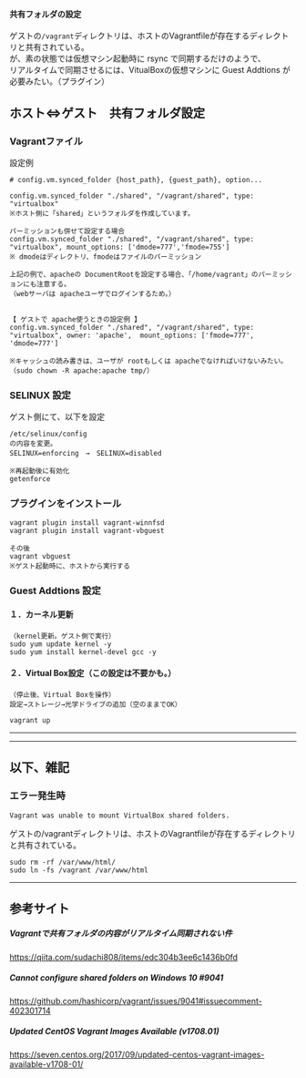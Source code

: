 #### 共有フォルダの設定
ゲストの```/vagrant```ディレクトリは、ホストのVagrantfileが存在するディレクトリと共有されている。  
が、素の状態では仮想マシン起動時に rsync で同期するだけのようで、  
リアルタイムで同期させるには、VitualBoxの仮想マシンに Guest Addtions が必要みたい。（プラグイン）

## ホスト⇔ゲスト　共有フォルダ設定

### Vagrantファイル
設定例
```
# config.vm.synced_folder {host_path}, {guest_path}, option...

config.vm.synced_folder "./shared", "/vagrant/shared", type: "virtualbox"
※ホスト側に「shared」というフォルダを作成しています。

パーミッションも併せて設定する場合
config.vm.synced_folder "./shared", "/vagrant/shared", type: "virtualbox", mount_options: ['dmode=777','fmode=755']
※ dmodeはディレクトリ、fmodeはファイルのパーミッション

上記の例で、apacheの DocumentRootを設定する場合、「/home/vagrant」のパーミッションにも注意する。
（webサーバは apacheユーザでログインするため。）


【 ゲストで apache使うときの設定例 】
config.vm.synced_folder "./shared", "/vagrant/shared", type: "virtualbox", owner: 'apache',  mount_options: ['fmode=777', 'dmode=777']

※キャッシュの読み書きは、ユーザが rootもしくは apacheでなければいけないみたい。（sudo chown -R apache:apache tmp/）
```

### SELINUX 設定
ゲスト側にて、以下を設定
```
/etc/selinux/config
の内容を変更。
SELINUX=enforcing　→　SELINUX=disabled

※再起動後に有効化
getenforce
```

### プラグインをインストール
```
vagrant plugin install vagrant-winnfsd
vagrant plugin install vagrant-vbguest

その後
vagrant vbguest
※ゲスト起動時に、ホストから実行する
```
### Guest Addtions 設定
#### １．カーネル更新
```
（kernel更新。ゲスト側で実行）
sudo yum update kernel -y
sudo yum install kernel-devel gcc -y
```

#### ２．Virtual Box設定（この設定は不要かも。）
```
（停止後、Virtual Boxを操作）
設定→ストレージ→光学ドライブの追加（空のままでOK）

vagrant up
```


__________________________________________
__________________________________________
## 以下、雑記

### エラー発生時
```
Vagrant was unable to mount VirtualBox shared folders.
```


ゲストの/vagrantディレクトリは、ホストのVagrantfileが存在するディレクトリと共有されている。
```
sudo rm -rf /var/www/html/
sudo ln -fs /vagrant /var/www/html
```
_____________________________
## 参考サイト
##### Vagrantで共有フォルダの内容がリアルタイム同期されない件
<https://qiita.com/sudachi808/items/edc304b3ee6c1436b0fd>

##### Cannot configure shared folders on Windows 10 #9041
<https://github.com/hashicorp/vagrant/issues/9041#issuecomment-402301714>

##### Updated CentOS Vagrant Images Available (v1708.01)
<https://seven.centos.org/2017/09/updated-centos-vagrant-images-available-v1708-01/>
